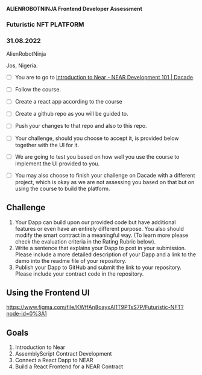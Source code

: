 **ALIENROBOTNINJA Frontend Developer Assessment**

### Futuristic NFT PLATFORM 


### 31.08.2022

AlienRobotNinja

Jos, Nigeria.



- [ ] You are to go to [Introduction to Near - NEAR Development 101 | Dacade](https://dacade.org/communities/near/courses/near-101/learning-modules/5b28ba61-bb26-4035-a749-9c28edfe6c55). 
- [ ] Follow the course.
- [ ] Create a react app according to the course
- [ ] Create a github repo as you will be guided to.
- [ ] Push your changes to that repo and also to this repo. 
- [ ] Your challenge, should you choose to accept it, is provided below together with the UI for it. 
- [ ] We are going to test you based on how well you use the course to implement the UI provided to you.
- [ ] You may also choose to finish your challenge on Dacade with a different project, which is okay as we are not assessing you based on that but on using the course to build the platform.


## Challenge



1. Your Dapp can build upon our provided code but have additional features or even have an entirely different purpose. You also should modify the smart contract in a meaningful way. (To learn more please check the evaluation criteria in the Rating Rubric below).
2. Write a sentence that explains your Dapp to post in your submission. Please include a more detailed description of your Dapp and a link to the demo into the readme file of your repository.
3. Publish your Dapp to GitHub and submit the link to your repository. Please include your contract code in the repository.


## Using the Frontend UI

https://www.figma.com/file/KWffAn8oayxAI1T9PTsS7P/Futuristic-NFT?node-id=0%3A1


## Goals



1. Introduction to Near
2. AssemblyScript Contract Development
3. Connect a React Dapp to NEAR
4. Build a React Frontend for a NEAR Contract
